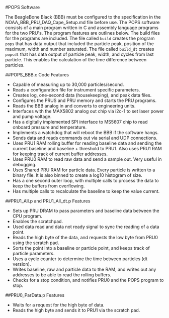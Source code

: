 #POPS Software

The BeagleBone Black (BBB) must be configured to the specification in the NOAA_BBB_PRU_DAQ_Cape_Setup.md file before use.
The POPS software consists of a main program written in C and assembly language programs for the two PRU's. The program 
features are outlines below.  The build files for the programs are included. The file called `build` creates the program
`pops` that has data output that included the particle peak, position of the maximum, width and number saturated. The
file called `build_dt` creates `popsdt` that has data output of particle peak, width, and cycles from last particle. 
This enables the calculation of the time difference between particles. 

##POPS_BBB.c Code Features

* Capable of measuring up to 30,000 particles/second.
* Reads a configuration file for instrument specific parameters.
* Creates log, one-second data (housekeeping), and peak data files.
* Configures the PRUS and PRU memory and starts the PRU programs.
* Reads the BBB analog in and converts to engineering units. 
* Interfaces with the MAX5802 analog out chip via i2c-1 to set laser power and pump voltage.
* Has a digitally implemented SPI interface to MS5607 chip to read onboard pressure and temperature.
* Implements a watchdog that will reboot the BBB if the software hangs.
* Sends data and reads commands out via serial and UDP connections.
* Uses PRU1 RAM rolling buffer for reading baseline data and sending the current baseline and baseline + threshold 
to PRU1. Also uses PRU1 RAM for keeping track of current buffer addresses.
* Uses PRU0 RAM to read raw data and send a sample out. Very useful in debugging.
* Uses Shared PRU RAM for particle data. Every particle is written to a binary file. It is also binned to create a 
log10 histogram of size.
* Has a one second outer loop, with multiple calls to process the data to keep the buffers from overflowing.
* Has multiple calls to recalculate the baseline to keep the value current.

##PRU1_All.p and PRU1_All_dt.p Features

* Sets up PRU DRAM to pass parameters and baseline data between the CPU program.
* Enables the scratchpad.
* Used data read and data not ready signal to sync the reading of a data point.
* Reads the high byte of the data, and requests the low byte from PRU0 using the scratch pad.
* Sorts the point into a baseline or particle point, and keeps track of particle parameters.
* Uses a cycle counter to determine the time between particles (dt version).
* Writes baseline, raw and particle data to the RAM, and writes out any addresses to be able to read the 
rolling buffers. 
* Checks for a stop condition, and notifies PRU0 and the POPS program to stop.


##PRU0_ParData.p Features

* Waits for a request for the high byte of data.
* Reads the high byte and sends it to PRU1 via the scratch pad.